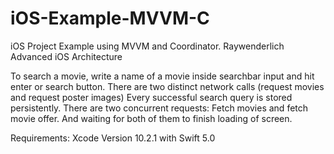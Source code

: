 # iOS-Example-MVVM-C

iOS Project Example using MVVM and Coordinator. Raywenderlich Advanced iOS Architecture

To search a movie, write a name of a movie inside searchbar input and hit enter or search button. There are two distinct network calls (request movies and request poster images) Every successful search query is stored persistently. There are two concurrent requests: Fetch movies and fetch movie offer. And waiting for both of them to finish loading of screen.

Requirements: Xcode Version 10.2.1 with Swift 5.0
